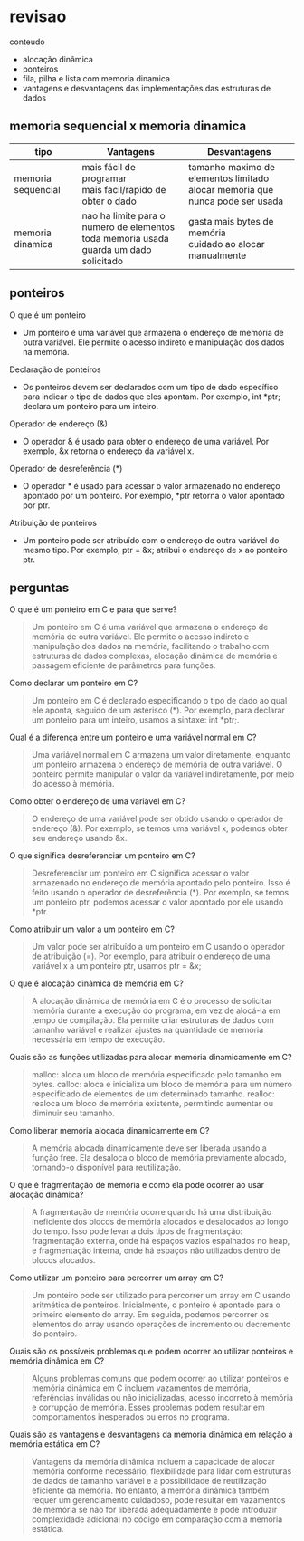 # revisao
conteudo
- alocação dinâmica
- ponteiros
- fila, pilha e lista com memoria dinamica
- vantagens e desvantagens das implementações das estruturas de dados


## memoria sequencial x memoria dinamica
|tipo| Vantagens | Desvantagens |
| -------------        | ------------- | -------------
| memoria sequencial   | mais fácil de programar<br> mais facil/rapido de obter o dado  | tamanho  maximo de elementos limitado <br> alocar memoria que nunca pode ser usada
| memoria dinamica     | nao ha limite para o numero de elementos <br> toda memoria usada guarda um dado solicitado  | gasta mais bytes de memória <br> cuidado ao alocar manualmente

## ponteiros

O que é um ponteiro
- Um ponteiro é uma variável que armazena o endereço de memória de outra variável. Ele permite o acesso indireto e manipulação dos dados na memória.

Declaração de ponteiros
- Os ponteiros devem ser declarados com um tipo de dado específico para indicar o tipo de dados que eles apontam. Por exemplo, int *ptr; declara um ponteiro para um inteiro.

Operador de endereço (&)
- O operador & é usado para obter o endereço de uma variável. Por exemplo, &x retorna o endereço da variável x.

Operador de desreferência (*)
- O operador * é usado para acessar o valor armazenado no endereço apontado por um ponteiro. Por exemplo, *ptr retorna o valor apontado por ptr.

Atribuição de ponteiros
- Um ponteiro pode ser atribuído com o endereço de outra variável do mesmo tipo. Por exemplo, ptr = &x; atribui o endereço de x ao ponteiro ptr.

## perguntas
O que é um ponteiro em C e para que serve?
> Um ponteiro em C é uma variável que armazena o endereço de memória de outra variável. Ele permite o acesso indireto e manipulação dos dados na memória, facilitando o trabalho com estruturas de dados complexas, alocação dinâmica de memória e passagem eficiente de parâmetros para funções.

Como declarar um ponteiro em C?
> Um ponteiro em C é declarado especificando o tipo de dado ao qual ele aponta, seguido de um asterisco (*). Por exemplo, para declarar um ponteiro para um inteiro, usamos a sintaxe: int *ptr;.

Qual é a diferença entre um ponteiro e uma variável normal em C?
>Uma variável normal em C armazena um valor diretamente, enquanto um ponteiro armazena o endereço de memória de outra variável. O ponteiro permite manipular o valor da variável indiretamente, por meio do acesso à memória.

Como obter o endereço de uma variável em C?
> O endereço de uma variável pode ser obtido usando o operador de endereço (&). Por exemplo, se temos uma variável x, podemos obter seu endereço usando &x.

O que significa desreferenciar um ponteiro em C?
> Desreferenciar um ponteiro em C significa acessar o valor armazenado no endereço de memória apontado pelo ponteiro. Isso é feito usando o operador de desreferência (*). Por exemplo, se temos um ponteiro ptr, podemos acessar o valor apontado por ele usando *ptr.

Como atribuir um valor a um ponteiro em C?
> Um valor pode ser atribuído a um ponteiro em C usando o operador de atribuição (=). Por exemplo, para atribuir o endereço de uma variável x a um ponteiro ptr, usamos ptr = &x;

O que é alocação dinâmica de memória em C?
> A alocação dinâmica de memória em C é o processo de solicitar memória durante a execução do programa, em vez de alocá-la em tempo de compilação. Ela permite criar estruturas de dados com tamanho variável e realizar ajustes na quantidade de memória necessária em tempo de execução.

Quais são as funções utilizadas para alocar memória dinamicamente em C?
> malloc: aloca um bloco de memória especificado pelo tamanho em bytes.
> calloc: aloca e inicializa um bloco de memória para um número especificado de elementos de um determinado tamanho.
> realloc: realoca um bloco de memória existente, permitindo aumentar ou diminuir seu tamanho.

Como liberar memória alocada dinamicamente em C?
> A memória alocada dinamicamente deve ser liberada usando a função free. Ela desaloca o bloco de memória previamente alocado, tornando-o disponível para reutilização.

O que é fragmentação de memória e como ela pode ocorrer ao usar alocação dinâmica?
> A fragmentação de memória ocorre quando há uma distribuição ineficiente dos blocos de memória alocados e desalocados ao longo do tempo. Isso pode levar a dois tipos de fragmentação: fragmentação externa, onde há espaços vazios espalhados no heap, e fragmentação interna, onde há espaços não utilizados dentro de blocos alocados.

Como utilizar um ponteiro para percorrer um array em C?
> Um ponteiro pode ser utilizado para percorrer um array em C usando aritmética de ponteiros. Inicialmente, o ponteiro é apontado para o primeiro elemento do array. Em seguida, podemos percorrer os elementos do array usando operações de incremento ou decremento do ponteiro.

Quais são os possíveis problemas que podem ocorrer ao utilizar ponteiros e memória dinâmica em C?
> Alguns problemas comuns que podem ocorrer ao utilizar ponteiros e memória dinâmica em C incluem vazamentos de memória, referências inválidas ou não inicializadas, acesso incorreto à memória e corrupção de memória. Esses problemas podem resultar em comportamentos inesperados ou erros no programa.

Quais são as vantagens e desvantagens da memória dinâmica em relação à memória estática em C?
> Vantagens da memória dinâmica incluem a capacidade de alocar memória conforme necessário, flexibilidade para lidar com estruturas de dados de tamanho variável e a possibilidade de reutilização eficiente da memória. No entanto, a memória dinâmica também requer um gerenciamento cuidadoso, pode resultar em vazamentos de memória se não for liberada adequadamente e pode introduzir complexidade adicional no código em comparação com a memória estática.
